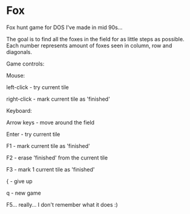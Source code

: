 # Fox
Fox hunt game for DOS I've made in mid 90s...

The goal is to find all the foxes in the field for as little steps as possible.
Each number represents amount of foxes seen in column, row and diagonals.

Game controls:

Mouse:

left-click - try current tile

right-click - mark current tile as 'finished'


Keyboard:

Arrow keys - move around the field

Enter - try current tile

F1 - mark current tile as 'finished'

F2 - erase 'finished' from the current tile

F3 - mark 1 current tile as 'finished'

{ - give up

q - new game


F5... really... I don't remember what it does :)
